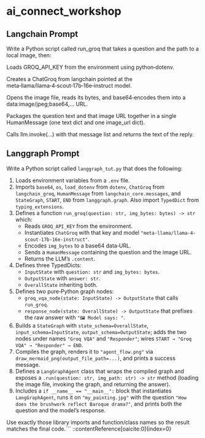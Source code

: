 # ai_connect_workshop
## Langchain Prompt
Write a Python script called run_groq that takes a question and the path to a local image, then:

Loads GROQ_API_KEY from the environment using python‑dotenv.

Creates a ChatGroq from langchain pointed at the meta‑llama/llama‑4‑scout‑17b‑16e‑instruct model.

Opens the image file, reads its bytes, and base64‑encodes them into a data:image/jpeg;base64,… URL.

Packages the question text and that image URL together in a single HumanMessage (one text dict and one image_url dict).

Calls llm.invoke(...) with that message list and returns the text of the reply.

## Langgraph Prompt
Write a Python script called `langgraph_tut.py` that does the following:

1. Loads environment variables from a `.env` file.
2. Imports `base64`, `os`, `load_dotenv` from `dotenv`, `ChatGroq` from `langchain_groq`, `HumanMessage` from `langchain_core.messages`, and `StateGraph`, `START`, `END` from `langgraph.graph`. Also import `TypedDict` from `typing_extensions`.
3. Defines a function `run_groq(question: str, img_bytes: bytes) -> str` which:
   - Reads `GROQ_API_KEY` from the environment.
   - Instantiates `ChatGroq` with that key and model `"meta-llama/llama-4-scout-17b-16e-instruct"`.
   - Encodes `img_bytes` to a base64 data‑URL.
   - Sends a `HumanMessage` containing the question and the image URL.
   - Returns the LLM’s `.content`.
4. Defines three TypedDicts:
   - `InputState` with `question: str` and `img_bytes: bytes`.
   - `OutputState` with `answer: str`.
   - `OverallState` inheriting both.
5. Defines two pure‑Python graph nodes:
   - `groq_vqa_node(state: InputState) -> OutputState` that calls `run_groq`.
   - `response_node(state: OverallState) -> OutputState` that prefixes the raw answer with `"🖼️ Model says: "`.
6. Builds a `StateGraph` with `state_schema=OverallState`, `input_schema=InputState`, `output_schema=OutputState`; adds the two nodes under names `"Groq VQA"` and `"Responder"`; wires `START → "Groq VQA" → "Responder" → END`.
7. Compiles the graph, renders it to `"agent_flow.png"` via `draw_mermaid_png(output_file_path=...)`, and prints a success message.
8. Defines a `LangGraphAgent` class that wraps the compiled graph and exposes a `.run(question: str, img_path: str) -> str` method (loading the image file, invoking the graph, and returning the answer).
9. Includes a `if __name__ == "__main__":` block that instantiates `LangGraphAgent`, runs it on `"my_painting.jpg"` with the question `"How does the brushwork reflect Baroque drama?"`, and prints both the question and the model’s response.

Use exactly those library imports and function/class names so the result matches the final code.```
::contentReference[oaicite:0]{index=0}



